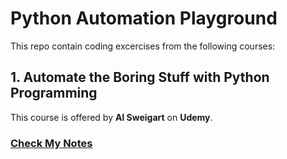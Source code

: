 # Python Automation Playground

This repo contain coding excercises from the following courses:
## 1. Automate the Boring Stuff with Python Programming

This course is offered by **Al Sweigart** on **Udemy**.

### [Check My Notes](https://wiki.sajidmahmood.com/cs-and-programming/automate-the-boring-stuff-with-python/)
